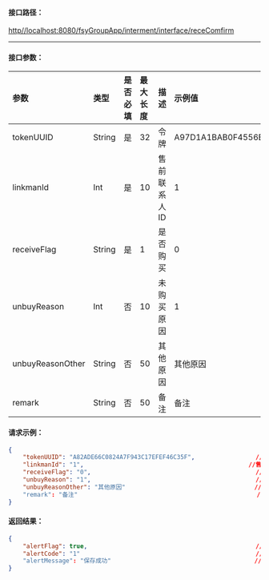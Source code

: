#### 接口**路径：**

[http//localhost:8080/fsyGroupApp/interment/interface/receComfirm](http:8080/fsyGroupApp/common/interface/appIndex)

---

#### 接口参数：

| 参数 | 类型 | 是否必填 | 最大长度 | 描述 | 示例值 |
| :--- | :--- | :--- | :--- | :--- | :--- |
| tokenUUID | String | 是 | 32 | 令牌 | A97D1A1BAB0F4556B214F34B9699F827 |
| linkmanId | Int | 是 | 10 | 售前联系人ID | 1 |
| receiveFlag | String | 是 | 1 | 是否购买 | 0 |
| unbuyReason | Int | 否 | 10 | 未购买原因 | 1 |
| unbuyReasonOther | String | 否 | 50 | 其他原因 | 其他原因 |
| remark | String | 否 | 50 | 备注 | 备注 |

#### 请求示例：

```json
{
    "tokenUUID": "A82ADE66C0824A7F943C17EFEF46C35F",                 //令牌
    "linkmanId": "1",                                              //售前联系人ID
    "receiveFlag": "0",                                              //是否购买
    "unbuyReason": "1",                                              //未购买原因
    "unbuyReasonOther": "其他原因"                                    //其他原因
    "remark": "备注"                                                  //备注
}
```

#### 返回结果：

```json
{
    "alertFlag": true,                                               //成功标识
    "alertCode": "1"                                                 //成功编码
    "alertMessage": "保存成功"                                        //成功信息
}
```



